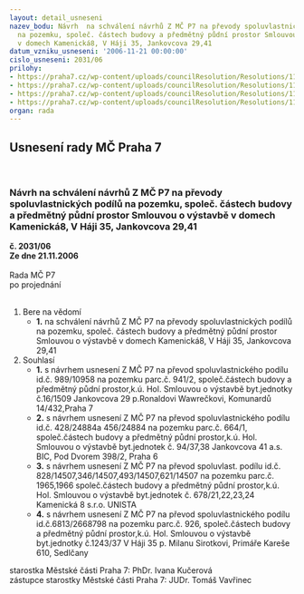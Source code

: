 ```yaml
---
layout: detail_usneseni
nazev_bodu: Návrh  na schválení návrhů Z MČ P7 na převody spoluvlastnických podílů
  na pozemku, společ. částech budovy a předmětný půdní prostor Smlouvou o výstavbě
  v domech Kamenická8, V Háji 35, Jankovcova 29,41
datum_vzniku_usneseni: '2006-11-21 00:00:00'
cislo_usneseni: 2031/06
prilohy:
- https://praha7.cz/wp-content/uploads/councilResolution/Resolutions/11657/59-p%c5%99evod_jankovcova_29_wawre%c4%8dka.doc
- https://praha7.cz/wp-content/uploads/councilResolution/Resolutions/11657/59-p%c5%99evod_jankovcova_41b.i.c.a.s.doc
- https://praha7.cz/wp-content/uploads/councilResolution/Resolutions/11657/59-p%c5%99evod_kamenick%c3%a1_8_unista_haluza.doc
- https://praha7.cz/wp-content/uploads/councilResolution/Resolutions/11657/59-p%c5%99evod_v_h%c3%a1ji_35_sirotek.doc
organ: rada
---
```

<div id="ucUsn_pList" class="usn">
	<span><h2>Usnesení rady MČ Praha 7 </h2>
<br></span><div class="standBody">
<span><h3>Návrh  na schválení návrhů Z MČ P7 na převody spoluvlastnických podílů na pozemku, společ. částech budovy a předmětný půdní prostor Smlouvou o výstavbě v domech Kamenická8, V Háji 35, Jankovcova 29,41</h3></span><div class="center">
		<strong>č. 2031/06</strong><br>
	</div>
<div class="center">
		<strong>Ze dne 21.11.2006</strong><br><br>
	</div>Rada MČ P7<br> po projednání<br><br><ol>
<li>Bere na vědomí<ul><li>
<strong>1.</strong>  na schválení návrhů Z MČ P7 na převody spoluvlastnických podílů na pozemku, společ. částech budovy a předmětný půdní prostor Smlouvou o výstavbě v domech Kamenická8, V Háji 35, Jankovcova 29,41</li></ul>
</li>
<li>Souhlasí<ul>
<li>
<strong>1.</strong> s návrhem usnesení Z MČ P7 na převod spoluvlastnického podílu id.č. 989/10958 na pozemku parc.č. 941/2, společ.částech budovy a předmětný půdní prostor,k.ú. Hol. Smlouvou o výstavbě byt.jednotky č.16/1509 Jankovcova 29 p.Ronaldovi Wawrečkovi, Komunardů 14/432,Praha 7</li>
<li>
<strong>2.</strong> s návrhem usnesení Z MČ P7 na převod spoluvlastnického podílu id.č. 428/24884a 456/24884 na pozemku parc.č. 664/1, společ.částech budovy a předmětný půdní prostor,k.ú. Hol. Smlouvou o výstavbě byt.jednotek č. 94/37,38 Jankovcova 41 a.s. BIC, Pod Dvorem 398/2, Praha 6</li>
<li>
<strong>3.</strong> s návrhem usnesení Z MČ P7 na převod spoluvlast. podílu id.č. 828/14507,346/14507,493/14507,621/14507 na pozemku parc.č. 1965,1966 společ.částech budovy a předmětný půdní prostor,k.ú. Hol. Smlouvou o výstavbě byt.jednotek č. 678/21,22,23,24 Kamenická 8 s.r.o. UNISTA </li>
<li>
<strong>4.</strong> s návrhem usnesení Z MČ P7 na převod spoluvlastnického podílu id.č.6813/2668798 na pozemku parc.č. 926, společ.částech budovy a předmětný půdní prostor,k.ú. Hol. Smlouvou o výstavbě byt.jednotky č.1243/37 V Háji 35 p. Milanu Sirotkovi, Primáře Kareše 610, Sedlčany </li>
</ul>
</li>
</ol>starostka Městské části Praha 7: PhDr. Ivana Kučerová<br>zástupce starostky Městské části Praha 7: JUDr. Tomáš Vavřinec 
</div>
</div>